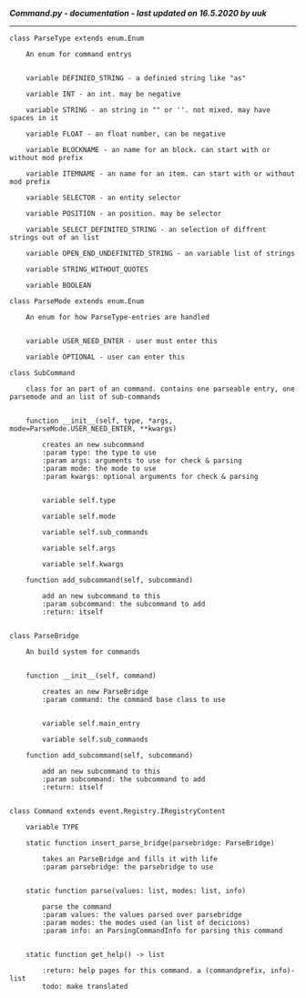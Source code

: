***Command.py - documentation - last updated on 16.5.2020 by uuk***
___

    class ParseType extends enum.Enum
        
        An enum for command entrys


        variable DEFINIED_STRING - a definied string like "as"

        variable INT - an int. may be negative

        variable STRING - an string in "" or ''. not mixed. may have spaces in it

        variable FLOAT - an float number, can be negative

        variable BLOCKNAME - an name for an block. can start with or without mod prefix

        variable ITEMNAME - an name for an item. can start with or without mod prefix

        variable SELECTOR - an entity selector

        variable POSITION - an position. may be selector

        variable SELECT_DEFINITED_STRING - an selection of diffrent strings out of an list

        variable OPEN_END_UNDEFINITED_STRING - an variable list of strings

        variable STRING_WITHOUT_QUOTES

        variable BOOLEAN

    class ParseMode extends enum.Enum
        
        An enum for how ParseType-entries are handled


        variable USER_NEED_ENTER - user must enter this

        variable OPTIONAL - user can enter this

    class SubCommand
        
        class for an part of an command. contains one parseable entry, one parsemode and an list of sub-commands


        function __init__(self, type, *args, mode=ParseMode.USER_NEED_ENTER, **kwargs)
            
            creates an new subcommand
            :param type: the type to use
            :param args: arguments to use for check & parsing
            :param mode: the mode to use
            :param kwargs: optional arguments for check & parsing


            variable self.type

            variable self.mode

            variable self.sub_commands

            variable self.args

            variable self.kwargs

        function add_subcommand(self, subcommand)
            
            add an new subcommand to this
            :param subcommand: the subcommand to add
            :return: itself


    class ParseBridge
        
        An build system for commands


        function __init__(self, command)
            
            creates an new ParseBridge
            :param command: the command base class to use


            variable self.main_entry

            variable self.sub_commands

        function add_subcommand(self, subcommand)
            
            add an new subcommand to this
            :param subcommand: the subcommand to add
            :return: itself


    class Command extends event.Registry.IRegistryContent

        variable TYPE

        static function insert_parse_bridge(parsebridge: ParseBridge)
            
            takes an ParseBridge and fills it with life
            :param parsebridge: the parsebridge to use


        static function parse(values: list, modes: list, info)
            
            parse the command
            :param values: the values parsed over parsebridge
            :param modes: the modes used (an list of decicions)
            :param info: an ParsingCommandInfo for parsing this command


        static function get_help() -> list
            
            :return: help pages for this command. a (commandprefix, info)-list
            todo: make translated
